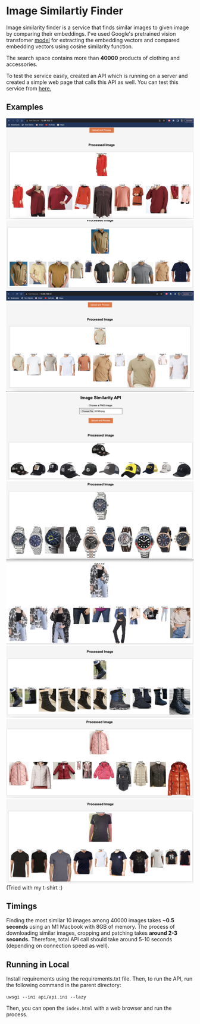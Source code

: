 # Image Similartiy Finder

Image similarity finder is a service that finds similar images to given image by comparing their embeddings. I've used Google's pretrained vision transfomer [model](https://huggingface.co/google/vit-base-patch16-224) for extracting the embedding vectors and compared embedding vectors using cosine similarity function.

 The search space contains more than **40000** products of clothing and accessories.

To test the service easily, created an API which is running on a server and created a simple web page that calls this API as well. You can test this service from [here.](http://13.68.155.12/)

## Examples

![alt text](examples/image1.png)
![alt text](examples/image2.png)
![alt text](examples/image3.png)
![alt text](examples/image4.png)
![alt text](examples/image5.png)
![alt text](examples/image6.png)
![alt text](examples/image8.png)
![alt text](examples/image9.png)
![alt text](examples/image7.png) (Tried with my t-shirt :)

## Timings
Finding the most similar 10 images among 40000 images takes **~0.5 seconds** using an M1 Macbook with 8GB of memory. The process of downloading similar images, cropping and patching takes **around 2-3 seconds.** Therefore, total API call should take around 5-10 seconds (depending on connection speed as well).

## Running in Local
Install requirements using the requirements.txt file. Then, to run the API, run the following command in the parent directory:

```uwsgi --ini api/api.ini --lazy```

Then, you can open the `index.html` with a web browser and run the process. 